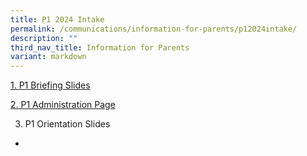 ```yaml
---
title: P1 2024 Intake
permalink: /communications/information-for-parents/p12024intake/
description: ""
third_nav_title: Information for Parents
variant: markdown
---
```

[1. P1 Briefing Slides](/files/p1%202024%20parents%20briefing.pdf)

[2. P1 Administration Page](https://sites.google.com/moe.edu.sg/rivpsp12024/home)


3. P1 Orientation Slides
*  
